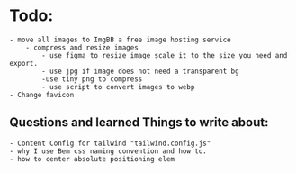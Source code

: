 # Todo:
    - move all images to ImgBB a free image hosting service
        - compress and resize images
            - use figma to resize image scale it to the size you need and export.
            - use jpg if image does not need a transparent bg 
            -use tiny png to compress 
            - use script to convert images to webp
    - Change favicon


## Questions and learned Things to write about:

    - Content Config for tailwind "tailwind.config.js" 
    - why I use Bem css naming convention and how to.
    - how to center absolute positioning elem